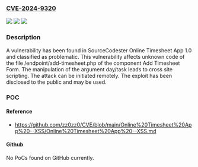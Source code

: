 ### [CVE-2024-9320](https://cve.mitre.org/cgi-bin/cvename.cgi?name=CVE-2024-9320)
![](https://img.shields.io/static/v1?label=Product&message=Online%20Timesheet%20App&color=blue)
![](https://img.shields.io/static/v1?label=Version&message=%3D%201.0%20&color=brighgreen)
![](https://img.shields.io/static/v1?label=Vulnerability&message=Cross%20Site%20Scripting&color=brighgreen)

### Description

A vulnerability has been found in SourceCodester Online Timesheet App 1.0 and classified as problematic. This vulnerability affects unknown code of the file /endpoint/add-timesheet.php of the component Add Timesheet Form. The manipulation of the argument day/task leads to cross site scripting. The attack can be initiated remotely. The exploit has been disclosed to the public and may be used.

### POC

#### Reference
- https://github.com/zz0zz0/CVE/blob/main/Online%20Timesheet%20App%20--XSS/Online%20Timesheet%20App%20--XSS.md

#### Github
No PoCs found on GitHub currently.

